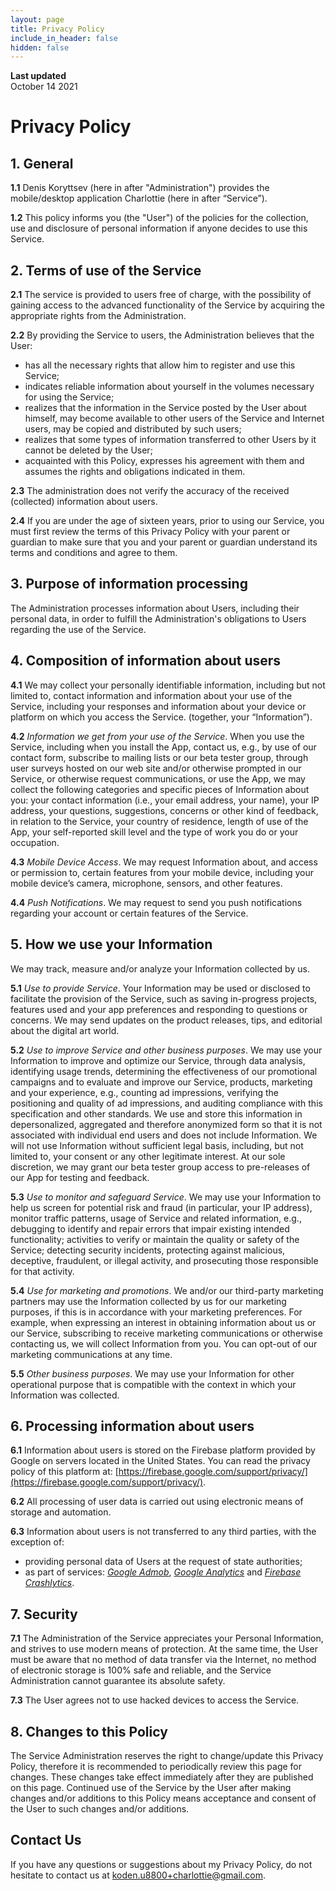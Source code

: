 ```yaml
---
layout: page
title: Privacy Policy
include_in_header: false
hidden: false
---
```


**Last updated**  
October 14 2021

# Privacy Policy

## 1. General

**1.1** Denis Koryttsev (here in after "Administration") provides the mobile/desktop application Charlottie (here in after “Service”).

**1.2** This policy informs you (the "User") of the policies for the collection, use and disclosure of personal information if anyone decides to use this Service.

## 2. Terms of use of the Service

**2.1** The service is provided to users free of charge, with the possibility of gaining access to the advanced functionality of the Service by acquiring the appropriate rights from the Administration.

**2.2** By providing the Service to users, the Administration believes that the User:
- has all the necessary rights that allow him to register and use this Service;
- indicates reliable information about yourself in the volumes necessary for using the Service;
- realizes that the information in the Service posted by the User about himself, may become available to other users of the Service and Internet users, may be copied and distributed by such users;
- realizes that some types of information transferred to other Users by it cannot be deleted by the User;
- acquainted with this Policy, expresses his agreement with them and assumes the rights and obligations indicated in them.

**2.3** The administration does not verify the accuracy of the received (collected) information about users.

**2.4** If you are under the age of sixteen years, prior to using our Service, you must first review the terms of this Privacy Policy with your parent or guardian to make sure that you and your parent or guardian understand its terms and conditions and agree to them.
    
## 3. Purpose of information processing

The Administration processes information about Users, including their personal data, in order to fulfill the Administration's obligations to Users regarding the use of the Service.

## 4. Composition of information about users

**4.1** We may collect your personally identifiable information, including but not limited to, contact information and information about your use of the Service, including your responses and information about your device or platform on which you access the Service. (together, your “Information”).

**4.2** *Information we get from your use of the Service*. When you use the Service, including when you install the App, contact us, e.g., by use of our contact form, subscribe to mailing lists or our beta tester group, through user surveys hosted on our web site and/or otherwise prompted in our Service, or otherwise request communications, or use the App, we may collect the following categories and specific pieces of Information about you: your contact information (i.e., your email address, your name), your IP address, your questions, suggestions, concerns or other kind of feedback, in relation to the Service, your country of residence, length of use of the App, your self-reported skill level and the type of work you do or your occupation.

**4.3** *Mobile Device Access*. We may request Information about, and access or permission to, certain features from your mobile device, including your mobile device’s camera, microphone, sensors, and other features.

**4.4** *Push Notifications*. We may request to send you push notifications regarding your account or certain features of the Service.

## 5. How we use your Information

We may track, measure and/or analyze your Information collected by us.

**5.1** *Use to provide Service*. Your Information may be used or disclosed to facilitate the provision of the Service, such as saving in-progress projects, features used and your app preferences and responding to questions or concerns. We may send updates on the product releases, tips, and editorial about the digital art world.

**5.2** *Use to improve Service and other business purposes*. We may use your Information to improve and optimize our Service, through data analysis, identifying usage trends, determining the effectiveness of our promotional campaigns and to evaluate and improve our Service, products, marketing and your experience, e.g., counting ad impressions, verifying the positioning and quality of ad impressions, and auditing compliance with this specification and other standards. We use and store this information in depersonalized, aggregated and therefore anonymized form so that it is not associated with individual end users and does not include Information. We will not use Information without sufficient legal basis, including, but not limited to, your consent or any other legitimate interest. At our sole discretion, we may grant our beta tester group access to pre-releases of our App for testing and feedback.

**5.3** *Use to monitor and safeguard Service*. We may use your Information to help us screen for potential risk and fraud (in particular, your IP address), monitor traffic patterns, usage of Service and related information, e.g., debugging to identify and repair errors that impair existing intended functionality; activities to verify or maintain the quality or safety of the Service; detecting security incidents, protecting against malicious, deceptive, fraudulent, or illegal activity, and prosecuting those responsible for that activity.

**5.4** *Use for marketing and promotions*. We and/or our third-party marketing partners may use the Information collected by us for our marketing purposes, if this is in accordance with your marketing preferences. For example, when expressing an interest in obtaining information about us or our Service, subscribing to receive marketing communications or otherwise contacting us, we will collect Information from you. You can opt-out of our marketing communications at any time.

**5.5** *Other business purposes*. We may use your Information for other operational purpose that is compatible with the context in which your Information was collected.

## 6. Processing information about users

**6.1** Information about users is stored on the Firebase platform provided by Google on servers located in the United States. You can read the privacy policy of this platform at: [https://firebase.google.com/support/privacy/](https://firebase.google.com/support/privacy/).

**6.2** All processing of user data is carried out using electronic means of storage and automation.

**6.3** Information about users is not transferred to any third parties, with the exception of:
- providing personal data of Users at the request of state authorities;
- as part of services: [*Google Admob*](https://support.google.com/admob/answer/6128543?hl=en), [*Google Analytics*](https://firebase.google.com/policies/analytics) and [*Firebase Crashlytics*](https://firebase.google.com/support/privacy/).

## 7. Security

**7.1** The Administration of the Service appreciates your Personal Information, and strives to use modern means of protection. At the same time, the User must be aware that no method of data transfer via the Internet, no method of electronic storage is 100% safe and reliable, and the Service Administration cannot guarantee its absolute safety.

**7.3** The User agrees not to use hacked devices to access the Service.

## 8. Changes to this Policy

The Service Administration reserves the right to change/update this Privacy Policy, therefore it is recommended to periodically review this page for changes. These changes take effect immediately after they are published on this page. Continued use of the Service by the User after making changes and/or additions to this Policy means acceptance and consent of the User to such changes and/or additions.

## Contact Us

If you have any questions or suggestions about my Privacy Policy, do not hesitate to contact us at [koden.u8800+charlottie@gmail.com](mailto:koden.u8800+charlottie@gmail.com).